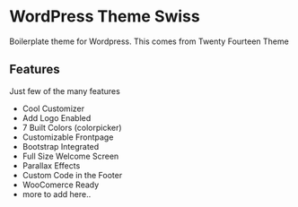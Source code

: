 # WordPress Theme Swiss 
Boilerplate theme for Wordpress. This comes from Twenty Fourteen Theme

## Features
Just few of the many features
* Cool Customizer
* Add Logo Enabled
* 7 Built Colors (colorpicker)
* Customizable Frontpage
* Bootstrap Integrated
* Full Size Welcome Screen
* Parallax Effects
* Custom Code in the Footer
* WooComerce Ready
* more to add here.. 



